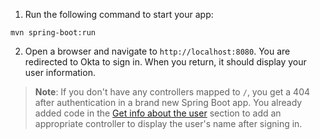 1. Run the following command to start your app:

```shell
mvn spring-boot:run
```

2. Open a browser and navigate to `http://localhost:8080`. You are redirected to Okta to sign in. When you return, it should display your user information.

> **Note**: If you don't have any controllers mapped to `/`, you get a 404 after authentication in a brand new Spring Boot app. You already added code in the [Get info about the user](#get-info-about-the-user) section to add an appropriate controller to display the user's name after signing in.
